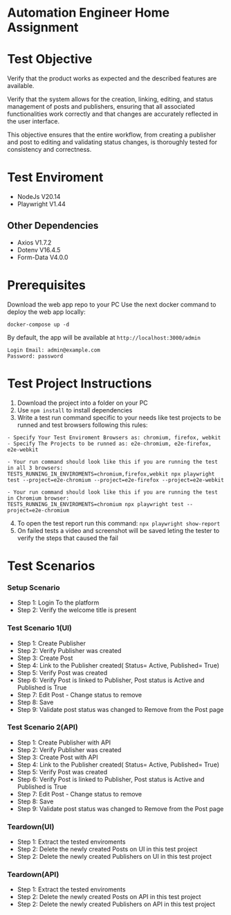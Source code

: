 # Automation Engineer Home Assignment

# Test Objective

Verify that the product works as expected and the described features are available.

Verify that the system allows for the creation, linking, editing, and status management of posts and publishers, ensuring that all associated functionalities work correctly and that changes are accurately reflected in the user interface.

This objective ensures that the entire workflow, from creating a publisher and post to editing and validating status changes, is thoroughly tested for consistency and correctness.

# Test Enviroment

- NodeJs V20.14
- Playwright V1.44

## Other Dependencies

- Axios V1.7.2
- Dotenv V16.4.5
- Form-Data V4.0.0

# Prerequisites

Download the web app repo to your PC
Use the next docker command to deploy the web app locally:

```
docker-compose up -d
```

By default, the app will be available at `http://localhost:3000/admin`

```
Login Email: admin@example.com
Password: password
```

# Test Project Instructions

1. Download the project into a folder on your PC
2. Use `npm install` to install dependencies
3. Write a test run command specific to your needs like test projects to be runned and test browsers following this rules:
```
- Specify Your Test Enviroment Browsers as: chromium, firefox, webkit
- Specify The Projects to be runned as: e2e-chromium, e2e-firefox, e2e-webkit

- Your run command should look like this if you are running the test in all 3 browsers:
TESTS_RUNNING_IN_ENVIROMENTS=chromium,firefox,webkit npx playwright test --project=e2e-chromium --project=e2e-firefox --project=e2e-webkit

- Your run command should look like this if you are running the test in Chromium browser:
TESTS_RUNNING_IN_ENVIROMENTS=chromium npx playwright test --project=e2e-chromium
```
4. To open the test report run this command: `npx playwright show-report`
5. On failed tests a video and screenshot will be saved leting the tester to verify the steps that caused the fail

# Test Scenarios

### Setup Scenario

- Step 1: Login To the platform
- Step 2: Verify the welcome title is present

### Test Scenario 1(UI)

- Step 1: Create Publisher
- Step 2: Verify Publisher was created
- Step 3: Create Post
- Step 4: Link to the Publisher created( Status= Active, Published= True) 
- Step 5: Verify Post was created
- Step 6: Verify Post is linked to Publisher, Post status is Active and Published is True
- Step 7: Edit Post - Change status to remove
- Step 8: Save
- Step 9: Validate post status was changed to Remove from the Post page

### Test Scenario 2(API)

- Step 1: Create Publisher with API
- Step 2: Verify Publisher was created
- Step 3: Create Post with API
- Step 4: Link to the Publisher created( Status= Active, Published= True) 
- Step 5: Verify Post was created
- Step 6: Verify Post is linked to Publisher, Post status is Active and Published is True
- Step 7: Edit Post - Change status to remove
- Step 8: Save
- Step 9: Validate post status was changed to Remove from the Post page

### Teardown(UI)

- Step 1: Extract the tested enviroments
- Step 2: Delete the newly created Posts on UI in this test project
- Step 2: Delete the newly created Publishers on UI in this test project

### Teardown(API)

- Step 1: Extract the tested enviroments
- Step 2: Delete the newly created Posts on API in this test project
- Step 2: Delete the newly created Publishers on API in this test project